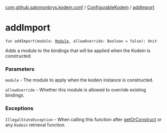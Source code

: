 [com.github.salomonbrys.kodein.conf](../index.md) / [ConfigurableKodein](index.md) / [addImport](.)

# addImport

`fun addImport(module: `[`Module`](../../com.github.salomonbrys.kodein/-kodein/-module/index.md)`, allowOverride: Boolean = false): Unit`

Adds a module to the bindings that will be applied when the Kodein is constructed.

### Parameters

`module` - The module to apply when the kodein instance is constructed.

`allowOverride` - Whether this module is allowed to override existing bindings.

### Exceptions

`IllegalStateException` - When calling this function after [getOrConstruct](get-or-construct.md) or any `Kodein` retrieval function.